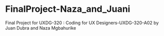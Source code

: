 # FinalProject-Naza_and_Juani
Final Project for UXDG-320 : Coding for UX Designers-UXDG-320-A02 by Juan Dubra and Naza Mgbahurike

